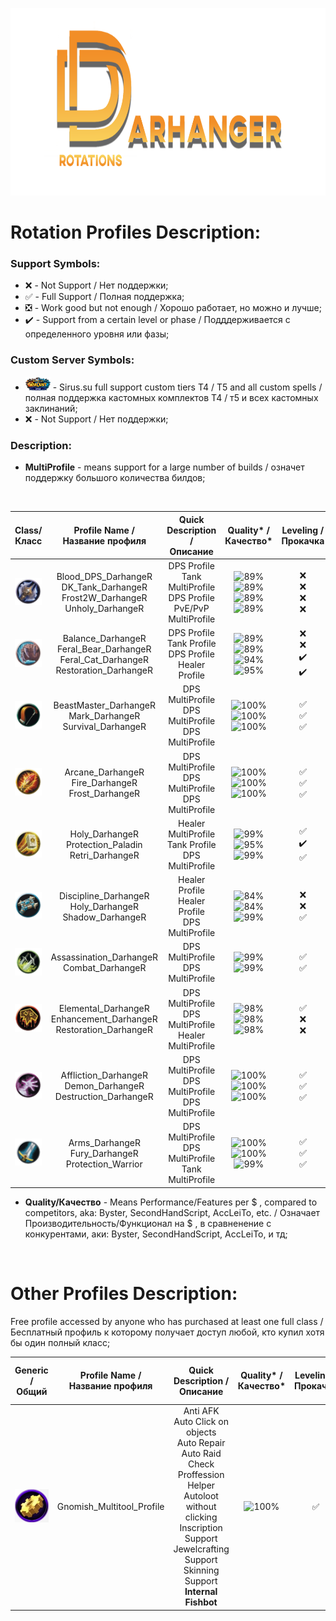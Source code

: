 <p align="center">
    <img src="https://github.com/darhanger/darhanger/blob/master/Assets/DarhangeR_GIT.png"  width="750" height="300" alt="DarhangeR Rotations"/>
</p>

# Rotation Profiles Description: 

### Support Symbols:
* :x: - Not Support / Нет поддержки;
* :white_check_mark: - Full Support / Полная поддержка;
* :negative_squared_cross_mark: - Work good but not enough / Хорошо работает, но можно и лучше;
* :heavy_check_mark: - Support from a certain level or phase / Подддерживается с определенного уровня или фазы;
### Custom Server Symbols:
* ![Sirus](https://github.com/darhanger/darhanger/blob/master/Assets/Servers/Sirus.png) - Sirus.su full support custom tiers T4 / T5 and all custom spells / полная поддержка кастомных комплектов Т4 / т5 и всех кастомных заклинаний;
* :x: - Not Support / Нет поддержки;
### Description:
* **MultiProfile** - means support for a large number of builds / означет поддержку большого количества билдов;
<br>
<div align="center">

| Class/Класс | Profile Name /<br>Название профиля | Quick Description /<br>Описание | Quality* /<br>Качество* | Leveling /<br>Прокачка | Raidable /<br>Рейдовый | Custom Server /<br>Кастомные сервера |
|  :----------------: |  :----------------: |  :----------------: |  :----------------: | :----------------: | :----------------: | :----------------: |
| ![DK](https://github.com/darhanger/darhanger/blob/master/Assets/Classes/DK.webp) | Blood_DPS_DarhangeR<br>DK_Tank_DarhangeR<br>Frost2W_DarhangeR<br>Unholy_DarhangeR | DPS Profile<br>Tank MultiProfile<br>DPS Profile<br>PvE/PvP MultiProfile | ![89%](https://progress-bar.dev/89)<br>![89%](https://progress-bar.dev/89)<br>![89%](https://progress-bar.dev/89)<br>![89%](https://progress-bar.dev/89) | :x:<br>:x:<br>:x:<br>:x: | :negative_squared_cross_mark:<br>:negative_squared_cross_mark:<br>:negative_squared_cross_mark:<br>:negative_squared_cross_mark: | :x:<br>:x:<br>:x:<br>:x: |
| ![Druid](https://github.com/darhanger/darhanger/blob/master/Assets/Classes/Druid.webp) | Balance_DarhangeR<br>Feral_Bear_DarhangeR<br>Feral_Cat_DarhangeR<br>Restoration_DarhangeR | DPS Profile<br>Tank Profile<br>DPS Profile<br>Healer Profile | ![89%](https://progress-bar.dev/89)<br>![89%](https://progress-bar.dev/89)<br>![94%](https://progress-bar.dev/94)<br>![95%](https://progress-bar.dev/95) | :x:<br>:x:<br>:heavy_check_mark:<br>:heavy_check_mark: | :negative_squared_cross_mark:<br>:negative_squared_cross_mark:<br>:negative_squared_cross_mark:<br>:negative_squared_cross_mark: | :x:<br>:x:<br>:x:<br>:x: |
| ![Hunter](https://github.com/darhanger/darhanger/blob/master/Assets/Classes/Hunter.webp) | BeastMaster_DarhangeR<br>Mark_DarhangeR<br>Survival_DarhangeR | DPS MultiProfile<br>DPS MultiProfile<br>DPS MultiProfile | ![100%](https://progress-bar.dev/100)<br>![100%](https://progress-bar.dev/100)<br>![100%](https://progress-bar.dev/100) | :white_check_mark:<br>:white_check_mark:<br>:white_check_mark: | :white_check_mark:<br>:white_check_mark:<br>:white_check_mark: | ![Sirus](https://github.com/darhanger/darhanger/blob/master/Assets/Servers/Sirus.png)<br>![Sirus](https://github.com/darhanger/darhanger/blob/master/Assets/Servers/Sirus.png)<br>![Sirus](https://github.com/darhanger/darhanger/blob/master/Assets/Servers/Sirus.png) |
| ![Mage](https://github.com/darhanger/darhanger/blob/master/Assets/Classes/Mage.webp) | Arcane_DarhangeR<br>Fire_DarhangeR<br>Frost_DarhangeR | DPS MultiProfile<br>DPS MultiProfile<br>DPS MultiProfile | ![100%](https://progress-bar.dev/100)<br>![100%](https://progress-bar.dev/100)<br>![100%](https://progress-bar.dev/100) | :white_check_mark:<br>:white_check_mark:<br>:white_check_mark: | :white_check_mark:<br>:white_check_mark:<br>:white_check_mark: | ![Sirus](https://github.com/darhanger/darhanger/blob/master/Assets/Servers/Sirus.png)<br>![Sirus](https://github.com/darhanger/darhanger/blob/master/Assets/Servers/Sirus.png)<br>![Sirus](https://github.com/darhanger/darhanger/blob/master/Assets/Servers/Sirus.png) |
| ![Paladin](https://github.com/darhanger/darhanger/blob/master/Assets/Classes/Paladin.webp) | Holy_DarhangeR<br>Protection_Paladin<br>Retri_DarhangeR | Healer MultiProfile<br>Tank Profile<br>DPS MultiProfile | ![99%](https://progress-bar.dev/99)<br>![95%](https://progress-bar.dev/95)<br>![99%](https://progress-bar.dev/99) | :white_check_mark:<br>:heavy_check_mark:<br>:white_check_mark: | :white_check_mark:<br>:white_check_mark:<br>:white_check_mark: | ![Sirus](https://github.com/darhanger/darhanger/blob/master/Assets/Servers/Sirus.png)<br>:x:<br>![Sirus](https://github.com/darhanger/darhanger/blob/master/Assets/Servers/Sirus.png) |
| ![Priest](https://github.com/darhanger/darhanger/blob/master/Assets/Classes/Priest.webp) | Discipline_DarhangeR<br>Holy_DarhangeR<br>Shadow_DarhangeR | Healer Profile<br>Healer Profile<br>DPS MultiProfile | ![84%](https://progress-bar.dev/84)<br>![84%](https://progress-bar.dev/84)<br>![99%](https://progress-bar.dev/99) | :x:<br>:x:<br>:white_check_mark: | :negative_squared_cross_mark:<br>:negative_squared_cross_mark:<br>:white_check_mark: | :x:<br>:x:<br>![Sirus](https://github.com/darhanger/darhanger/blob/master/Assets/Servers/Sirus.png) |
| ![Rogue](https://github.com/darhanger/darhanger/blob/master/Assets/Classes/Rogue.webp) | Assassination_DarhangeR<br>Combat_DarhangeR | DPS MultiProfile<br>DPS MultiProfile | ![99%](https://progress-bar.dev/99)<br>![99%](https://progress-bar.dev/99)| :white_check_mark:<br>:white_check_mark: | :white_check_mark:<br>:white_check_mark: | ![Sirus](https://github.com/darhanger/darhanger/blob/master/Assets/Servers/Sirus.png)<br>![Sirus](https://github.com/darhanger/darhanger/blob/master/Assets/Servers/Sirus.png) |
| ![Shaman](https://github.com/darhanger/darhanger/blob/master/Assets/Classes/Shaman.webp) | Elemental_DarhangeR<br>Enhancement_DarhangeR<br>Restoration_DarhangeR | DPS MultiProfile<br>DPS MultiProfile<br>Healer MultiProfile | ![98%](https://progress-bar.dev/98)<br>![98%](https://progress-bar.dev/98)<br>![98%](https://progress-bar.dev/98) | :white_check_mark:<br>:x:<br>:x: | :white_check_mark:<br>:white_check_mark:<br>:white_check_mark: | ![Sirus](https://github.com/darhanger/darhanger/blob/master/Assets/Servers/Sirus.png)<br>![Sirus](https://github.com/darhanger/darhanger/blob/master/Assets/Servers/Sirus.png)<br>![Sirus](https://github.com/darhanger/darhanger/blob/master/Assets/Servers/Sirus.png) |
| ![Warlock](https://github.com/darhanger/darhanger/blob/master/Assets/Classes/Warlock.webp) | Affliction_DarhangeR<br>Demon_DarhangeR<br>Destruction_DarhangeR | DPS MultiProfile<br>DPS MultiProfile<br>DPS MultiProfile | ![100%](https://progress-bar.dev/100)<br>![100%](https://progress-bar.dev/100)<br>![100%](https://progress-bar.dev/100) | :white_check_mark:<br>:white_check_mark:<br>:white_check_mark: | :white_check_mark:<br>:white_check_mark:<br>:white_check_mark: | ![Sirus](https://github.com/darhanger/darhanger/blob/master/Assets/Servers/Sirus.png)<br>![Sirus](https://github.com/darhanger/darhanger/blob/master/Assets/Servers/Sirus.png)<br>![Sirus](https://github.com/darhanger/darhanger/blob/master/Assets/Servers/Sirus.png) |
| ![Warrior](https://github.com/darhanger/darhanger/blob/master/Assets/Classes/Warrior.webp) | Arms_DarhangeR<br>Fury_DarhangeR<br>Protection_Warrior | DPS MultiProfile<br>DPS MultiProfile<br>Tank MultiProfile | ![100%](https://progress-bar.dev/100)<br>![100%](https://progress-bar.dev/100)<br>![99%](https://progress-bar.dev/99) | :white_check_mark:<br>:white_check_mark:<br>:white_check_mark: | :white_check_mark:<br>:white_check_mark:<br>:white_check_mark: | ![Sirus](https://github.com/darhanger/darhanger/blob/master/Assets/Servers/Sirus.png)<br>![Sirus](https://github.com/darhanger/darhanger/blob/master/Assets/Servers/Sirus.png)<br>![Sirus](https://github.com/darhanger/darhanger/blob/master/Assets/Servers/Sirus.png) |  
</div>

* **Quality/Качество** - Means Performance/Features per $ , compared to competitors, aka: Byster, SecondHandScript, AccLeiTo, etc. / Означает Производительность/Функционал на $ , в сравненение с конкурентами, аки: Byster, SecondHandScript, AccLeiTo, и тд;
<br>

# Other Profiles Description: 
Free profile accessed by anyone who has purchased at least one full class / Бесплатный профиль к которому получает доступ любой, кто купил хотя бы один полный класс;

<div align="center">

| Generic /<br>Общий| Profile Name /<br>Название профиля | Quick Description /<br>Описание | Quality* /<br>Качество* | Leveling /<br>Прокачка | Custom Server /<br>Кастомные сервера |
|  :----------------: |  :----------------: |  :----------------: |  :----------------: |  :----------------: | :----------------: | 
| ![Tool](https://github.com/darhanger/darhanger/blob/master/Assets/Classes/Tool.webp) | Gnomish_Multitool_Profile | Anti AFK<br>Auto Click on objects<br>Auto Repair<br>Auto Raid Check<br>Proffession Helper<br>Autoloot without clicking<br>Inscription Support<br>Jewelcrafting Support<br>Skinning Support<br>**Internal Fishbot**| ![100%](https://progress-bar.dev/100) | :white_check_mark: | :white_check_mark: |
